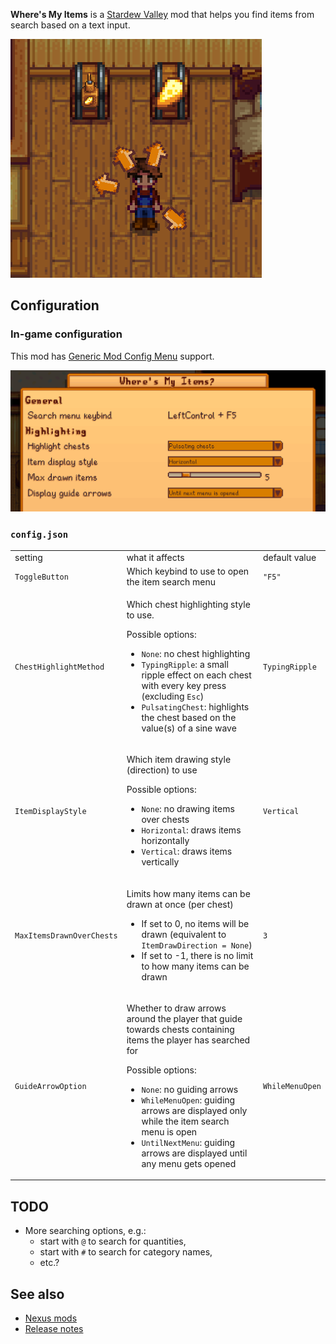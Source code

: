 **Where's My Items** is a [Stardew Valley](https://www.stardewvalley.net/) mod that helps you find items from search based on a text input.

![](images/sample.png)

## Configuration

### In-game configuration

This mod has [Generic Mod Config Menu](https://www.nexusmods.com/stardewvalley/mods/5098) support.

![](images/generic.png)

### `config.json`

<table>
<tr>
<td>setting</td>
<td>what it affects</td>
<td>default value</td>
</tr>
<tr>
<td><code>ToggleButton</code></td>
<td>Which keybind to use to open the item search menu</td>
<td><code>"F5"</code></td>
</tr>
<tr>
<td><code>ChestHighlightMethod</code></td>
<td>

Which chest highlighting style to use. 

Possible options:

- `None`: no chest highlighting
- `TypingRipple`: a small ripple effect on each chest with every key press (excluding `Esc`)
- `PulsatingChest`: highlights the chest based on the value(s) of a sine wave

</td>
<td><code>TypingRipple</code></td>
</tr>
<tr>
<td><code>ItemDisplayStyle</code></td>
<td>

Which item drawing style (direction) to use

Possible options:

- `None`: no drawing items over chests
- `Horizontal`: draws items horizontally
- `Vertical`: draws items vertically

</td>
<td><code>Vertical</code></td>
</tr>
<tr>
<td><code>MaxItemsDrawnOverChests</code></td>
<td>

Limits how many items can be drawn at once (per chest)

- If set to 0, no items will be drawn (equivalent to `ItemDrawDirection = None`)
- If set to -1, there is no limit to how many items can be drawn

</td>
<td><code>3</code></td>
</tr>
<tr>
<td><code>GuideArrowOption</code></td>
<td>

Whether to draw arrows around the player that guide towards chests containing items the player has searched for

Possible options:

- `None`: no guiding arrows
- `WhileMenuOpen`: guiding arrows are displayed only while the item search menu is open
- `UntilNextMenu`: guiding arrows are displayed until any menu gets opened

</td>
<td><code>WhileMenuOpen</code></td>
</tr>
</table>

## TODO

- More searching options, e.g.:
  - start with `@` to search for quantities,
  - start with `#` to search for category names, 
  - etc.?

## See also

- [Nexus mods](https://www.nexusmods.com/stardewvalley/mods/2086)
- [Release notes](release-notes.md)